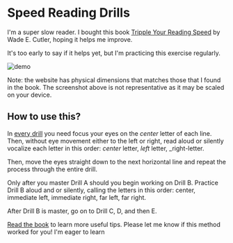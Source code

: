 # Speed Reading Drills

I'm a super slow reader. I bought this book [Tripple Your Reading Speed](https://www.amazon.com/Triple-Your-Reading-Speed-4th/dp/0743475763)
by Wade E. Cutler, hoping it helps me improve.

It's too early to say if it helps yet, but I'm practicing this exercise regularly.

![demo](https://i.imgur.com/4tbfFQW.png)

Note: the website has physical dimensions that matches those that I found in the book. The screenshot above is not representative as it may be scaled on your device.

## How to use this?

In [every drill](https://anvaka.github.io/speed-read-drills/) you need focus your eyes on the _center_ letter of each line.
Then, without eye movement either to the left or right, read aloud or silently vocalize 
each letter in this order: _center_ letter, _left_ letter, _right-letter.

Then, move the eyes straight down to the next horizontal line and repeat the
process through the entire drill.

Only after you master Drill A should you begin working on Drill B. Practice
Drill B aloud and or silently, calling the letters in this order:
center, immediate left, immediate right, far left, far right.

After Drill B is master, go on to Drill C, D, and then E.

[Read the book](https://www.amazon.com/Triple-Your-Reading-Speed-4th/dp/0743475763) to learn more useful tips. Please let me know if this method worked for you! I'm eager to learn
